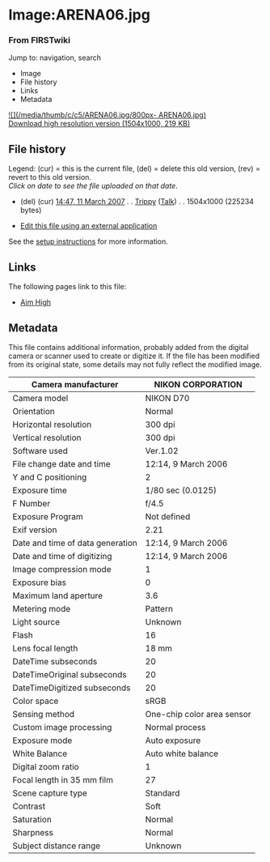 

# Image:ARENA06.jpg

### From FIRSTwiki

Jump to: navigation, search

  * Image
  * File history
  * Links
  * Metadata

[![](/media/thumb/c/c5/ARENA06.jpg/800px-
ARENA06.jpg)](/media/c/c5/ARENA06.jpg)  
[Download high resolution version (1504x1000, 219
KB)](/media/c/c5/ARENA06.jpg)

## File history

Legend: (cur) = this is the current file, (del) = delete this old version,
(rev) = revert to this old version.  
_Click on date to see the file uploaded on that date_.

  * (del) (cur) [14:47, 11 March 2007](/media/c/c5/ARENA06.jpg "/media/c/c5/ARENA06.jpg" ) . . [Trippy](/index.php?title=User:Trippy&action=edit "User:Trippy" ) ([Talk](/index.php?title=User_talk:Trippy&action=edit "User talk:Trippy" )) . . 1504x1000 (225234 bytes)
  

  * [Edit this file using an external application](/index.php?title=Image:ARENA06.jpg&action=edit&externaledit=true&mode=file "Image:ARENA06.jpg" )

See the [setup
instructions](http://meta.wikimedia.org/wiki/Help:External_editors
"http://meta.wikimedia.org/wiki/Help:External_editors" ) for more information.

## Links

The following pages link to this file:

  * [Aim High](/index.php/Aim_High "Aim High" )

## Metadata

This file contains additional information, probably added from the digital
camera or scanner used to create or digitize it. If the file has been modified
from its original state, some details may not fully reflect the modified
image.

Camera manufacturer |  NIKON CORPORATION  
---|---  
Camera model |  NIKON D70  
Orientation |  Normal  
Horizontal resolution |  300 dpi  
Vertical resolution |  300 dpi  
Software used |  Ver.1.02  
File change date and time |  12:14, 9 March 2006  
Y and C positioning |  2  
Exposure time |  1/80 sec (0.0125)  
F Number |  f/4.5  
Exposure Program |  Not defined  
Exif version |  2.21  
Date and time of data generation |  12:14, 9 March 2006  
Date and time of digitizing |  12:14, 9 March 2006  
Image compression mode |  1  
Exposure bias |  0  
Maximum land aperture |  3.6  
Metering mode |  Pattern  
Light source |  Unknown  
Flash |  16  
Lens focal length |  18 mm  
DateTime subseconds |  20  
DateTimeOriginal subseconds |  20  
DateTimeDigitized subseconds |  20  
Color space |  sRGB  
Sensing method |  One-chip color area sensor  
Custom image processing |  Normal process  
Exposure mode |  Auto exposure  
White Balance |  Auto white balance  
Digital zoom ratio |  1  
Focal length in 35 mm film |  27  
Scene capture type |  Standard  
Contrast |  Soft  
Saturation |  Normal  
Sharpness |  Normal  
Subject distance range |  Unknown  
  
